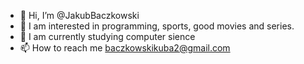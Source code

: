 - 👋 Hi, I’m @JakubBaczkowski 
- 👀 I am interested in programming, sports, good movies and series.
- 🌱 I am currently studying computer sience
- 📫 How to reach me baczkowskikuba2@gmail.com

<!---
JBaczkoeski/JBaczkoeski is a ✨ special ✨ repository because its `README.md` (this file) appears on your GitHub profile.
You can click the Preview link to take a look at your changes.
--->
